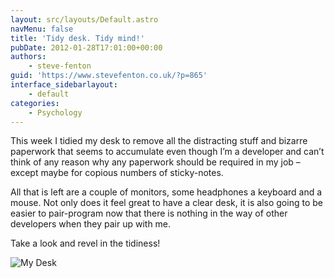 ```yaml
---
layout: src/layouts/Default.astro
navMenu: false
title: 'Tidy desk. Tidy mind!'
pubDate: 2012-01-28T17:01:00+00:00
authors:
    - steve-fenton
guid: 'https://www.stevefenton.co.uk/?p=865'
interface_sidebarlayout:
    - default
categories:
    - Psychology
---
```


This week I tidied my desk to remove all the distracting stuff and bizarre paperwork that seems to accumulate even though I’m a developer and can’t think of any reason why any paperwork should be required in my job – except maybe for copious numbers of sticky-notes.

All that is left are a couple of monitors, some headphones a keyboard and a mouse. Not only does it feel great to have a clear desk, it is also going to be easier to pair-program now that there is nothing in the way of other developers when they pair up with me.

Take a look and revel in the tidiness!

![My Desk](/img/2015/07/desk.jpg)